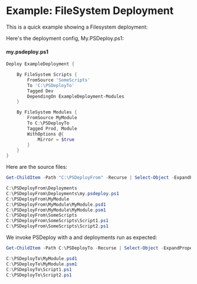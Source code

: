 # Example: FileSystem Deployment
This is a quick example showing a Filesystem deployment:

Here's the deployment config, My.PSDeploy.ps1:

#### my.psdeploy.ps1
```PowerShell
Deploy ExampleDeployment {

    By FileSystem Scripts {
        FromSource 'SomeScripts'
        To 'C:\PSDeployTo'
        Tagged Dev
        DependingOn ExampleDeployment-Modules
    }

    By FileSystem Modules {
        FromSource MyModule
        To C:\PSDeployTo
        Tagged Prod, Module
        WithOptions @{
            Mirror = $true
        }
    }
}
```

Here are the source files:

```powershell
Get-ChildItem -Path "C:\PSDeployFrom" -Recurse | Select-Object -ExpandProperty FullName

C:\PSDeployFrom\Deployments
C:\PSDeployFrom\Deployments\my.psdeploy.ps1
C:\PSDeployFrom\MyModule
C:\PSDeployFrom\MyModule\MyModule.psd1
C:\PSDeployFrom\MyModule\MyModule.psm1
C:\PSDeployFrom\SomeScripts
C:\PSDeployFrom\SomeScripts\Script1.ps1
C:\PSDeployFrom\SomeScripts\Script2.ps1
```

We invoke PSDeploy with a  and deployments run as expected:

```powershell
Get-ChildItem -Path C:\PSDeployTo -Recurse | Select-Object -ExpandProperty FullName

C:\PSDeployTo\MyModule.psd1
C:\PSDeployTo\MyModule.psm1
C:\PSDeployTo\Script1.ps1
C:\PSDeployTo\Script2.ps1
```